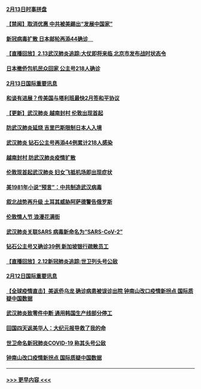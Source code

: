 #### [2月13日时事拼盘](../pages/prog202/a102776689.md?t=02140633) 
#### [【禁闻】取消优惠 中共被美踢出“发展中国家”](../pages/prog202/a102776670.md?t=02140633) 
#### [新冠病毒扩散 日本邮轮再添44确诊　](../pages/prog202/a102776518.md?t=02140633) 
#### [【直播回放】2.13武汉肺炎追踪:大仗即将来临 北京市发布战时状态令](../pages/prog202/a102776399.md?t=02140633) 
#### [日本撤侨包机民众回家 公主号218人确诊](../pages/prog202/a102776346.md?t=02140633) 
#### [2月13日国际重要讯息](../pages/prog202/a102776339.md?t=02140633) 
#### [和谈有进展？传美国与塔利班最快2月签和平协议](../pages/prog202/a102776291.md?t=02140633) 
#### [【更新】武汉肺炎 越南封村 伦敦出现首起](../pages/prog202/a102770740.md?t=02140633) 
#### [防武汉肺炎延烧 吉里巴斯限制日本人入境](../pages/prog202/a102776276.md?t=02140633) 
#### [武汉肺炎 钻石公主号再添44例累计218人感染](../pages/prog202/a102776089.md?t=02140633) 
#### [越南封村 防武汉肺炎疫情扩散](../pages/prog202/a102776214.md?t=02140633) 
#### [伦敦现首起武汉肺炎 妇女飞抵机场即出现症状](../pages/prog202/a102776031.md?t=02140633) 
#### [美1981年小说“预言”：中共制造武汉病毒](../pages/prog202/a102775980.md?t=02140633) 
#### [叙北战势再升级 土耳其威胁阿萨德警告俄罗斯](../pages/prog202/a102775904.md?t=02140633) 
#### [伦敦情人节 浪漫花满街](../pages/prog202/a102775786.md?t=02140633) 
#### [武汉肺炎关联SARS 病毒新命名为“SARS-CoV-2”](../pages/prog202/a102775719.md?t=02140633) 
#### [钻石公主号又确诊39例 新加坡银行疏散员工](../pages/prog202/a102775691.md?t=02140633) 
#### [【直播回放】2.12新冠肺炎追踪:世卫列头号公敌](../pages/prog202/a102775541.md?t=02140633) 
#### [2月12日国际重要讯息](../pages/prog202/a102775437.md?t=02140633) 
#### [【全球疫情直击】美返侨乌龙 确诊病患被误诊出院 钟南山改口疫情新拐点 国际质疑中国数据](../pages/prog202/a102775378.md?t=02140633) 
#### [武汉肺炎致零件中断 通用韩国生产线部分停工](../pages/prog202/a102775365.md?t=02140633) 
#### [回国四天返美华人：大纪元报导救了我的命](../pages/prog202/a102775342.md?t=02140633) 
#### [世卫命名新冠肺炎COVID-19 称其头号公敌](../pages/prog202/a102775196.md?t=02140633) 
#### [钟南山改口疫情新拐点 国际质疑中国数据](../pages/prog202/a102775178.md?t=02140633) 

----
#### [ >>> 更早内容 <<< ](../indexes/prog202-earlier.md)
